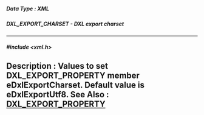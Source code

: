 ##### Data Type : XML
##### DXL_EXPORT_CHARSET - DXL export charset
---
##### #include <xml.h>
**Description :**
Values to set DXL_EXPORT_PROPERTY member eDxlExportCharset.  Default value is 
eDxlExportUtf8.
**See Also :**
[DXL_EXPORT_PROPERTY](D:/md_files/DXL_EXPORT_PROPERTY.md)
---
